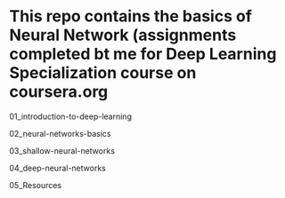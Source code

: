 # This repo contains the basics of Neural Network (assignments completed bt me for Deep Learning Specialization course on coursera.org 

01_introduction-to-deep-learning

02_neural-networks-basics

03_shallow-neural-networks

04_deep-neural-networks

05_Resources
